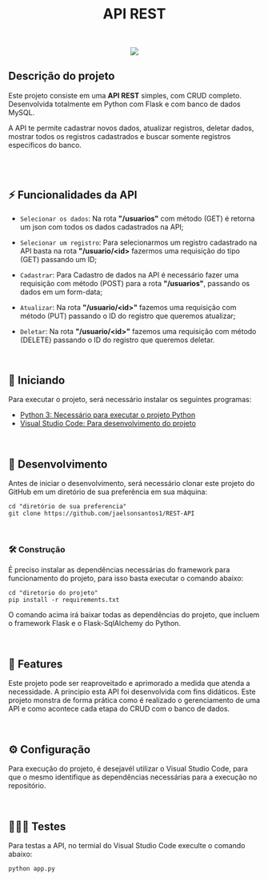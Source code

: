 <div align="center">
  <h1>API REST</h1>
</div>

<br>
<p align="center">
   <img src="http://img.shields.io/static/v1?label=STATUS&message=EM%20DESENVOLVIMENTO&color=RED&style=for-the-badge"/>
</p>


## Descrição do projeto
<div>
    <p>
        Este projeto consiste em uma <strong>API REST</strong> simples, com CRUD completo. Desenvolvida totalmente em Python com Flask e com banco de dados MySQL.
    </p>
    <p>
        A API te permite cadastrar novos dados, atualizar registros, deletar dados, mostrar todos os registros cadastrados e buscar somente registros especificos do banco.
    </p>
</div>

<br>
<br>

## ⚡ Funcionalidades da API

- `Selecionar os dados`: Na rota <strong>"/usuarios"</strong> com método (GET) é retorna um json com todos os dados cadastrados na API;

- `Selecionar um registro`: Para selecionarmos um registro cadastrado na API basta na rota <strong>"/usuario/&lt;id&gt;</strong> fazermos uma requisição do tipo (GET) passando um ID;

- `Cadastrar`: Para Cadastro de dados na API é necessário fazer uma requisição com método (POST) para a rota <strong>"/usuarios"</strong>, passando os dados em um form-data; 

- `Atualizar`: Na rota <strong>"/usuario/&lt;id&gt;"</strong> fazemos uma requisição com método (PUT) passando o ID do registro que queremos atualizar; 

- `Deletar`: Na rota <strong>"/usuario/&lt;id&gt;"</strong> fazemos uma requisição com método (DELETE) passando o ID do registro que queremos deletar.

<br>

## 🔰 Iniciando

Para executar o projeto, será necessário instalar os seguintes programas:

- [Python 3: Necessário para executar o projeto Python](https://www.python.org/downloads/)
- [Visual Studio Code: Para desenvolvimento do projeto](https://code.visualstudio.com/)

<br>

## 🧩 Desenvolvimento

Antes de iniciar o desenvolvimento, será necessário clonar este projeto do GitHub em um diretório de sua preferência em sua máquina:

```shell
cd "diretório de sua preferencia"
git clone https://github.com/jaelsonsantos1/REST-API
```

<br>

### 🛠️ Construção

É preciso instalar as dependências necessárias do framework para funcionamento do projeto, para isso basta executar o comando abaixo:

```shell
cd "diretorio do projeto"
pip install -r requirements.txt
``` 

O comando acima irá baixar todas as dependências do projeto, que incluem o framework Flask e o Flask-SqlAlchemy do Python.

<br>

## 🚀 Features

Este projeto pode ser reaproveitado e aprimorado a medida que atenda a necessidade. A principio esta API foi desenvolvida com fins didáticos. Este projeto monstra de forma prática como é realizado o gerenciamento de uma API e como acontece cada etapa do CRUD com o banco de dados.

<br>

## ⚙️ Configuração

Para execução do projeto, é desejavél utilizar o Visual Studio Code, para que o mesmo identifique as dependências necessárias para a execução no repositório.

<br>

## 👨🏽‍💻 Testes

Para testas a API, no termial do Visual Studio Code execulte o comando abaixo:

```
python app.py
```

